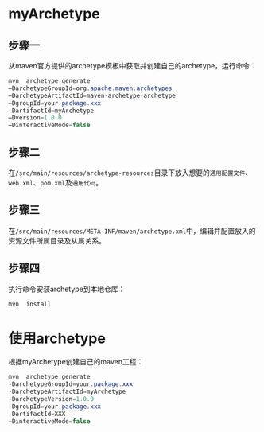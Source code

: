 # myArchetype

## 步骤一
从maven官方提供的archetype模板中获取并创建自己的archetype，运行命令：
```java
mvn  archetype:generate
–DarchetypeGroupId=org.apache.maven.archetypes
–DarchetypeArtifactId=maven-archetype-archetype
–DgroupId=your.package.xxx
–DartifactId=myArchetype
–Dversion=1.0.0
–DinteractiveMode=false
```
## 步骤二
在`/src/main/resources/archetype-resources`目录下放入想要的`通用配置文件`、`web.xml`、`pom.xml`及`通用代码`。
## 步骤三
在`/src/main/resources/META-INF/maven/archetype.xml`中，编辑并配置放入的资源文件所属目录及从属关系。
## 步骤四
执行命令安装archetype到本地仓库：
```java
mvn  install
```
# 使用archetype
根据myArchetype创建自己的maven工程：
```java
mvn  archetype:generate
-DarchetypeGroupId=your.package.xxx
-DarchetypeArtifactId=myArchetype
-DarchetypeVersion=1.0.0
-DgroupId=your.package.xxx
-DartifactId=XXX
–DinteractiveMode=false
```
